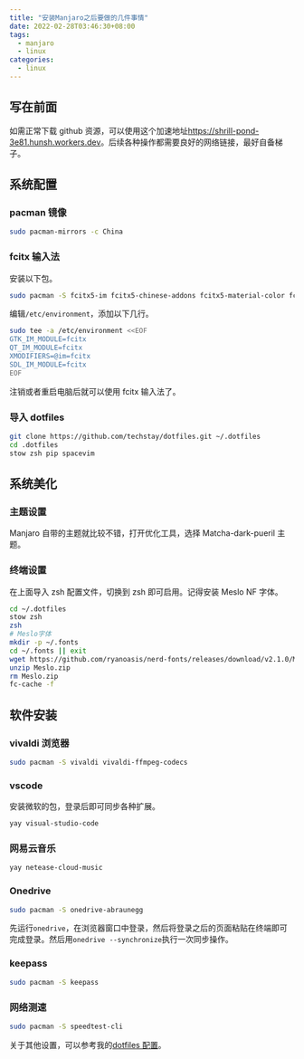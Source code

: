```yaml
---
title: "安装Manjaro之后要做的几件事情"
date: 2022-02-28T03:46:30+08:00
tags:
  - manjaro
  - linux
categories:
  - linux
---
```


## 写在前面

如需正常下载 github 资源，可以使用这个加速地址<https://shrill-pond-3e81.hunsh.workers.dev>。后续各种操作都需要良好的网络链接，最好自备梯子。

## 系统配置

### pacman 镜像

```sh
sudo pacman-mirrors -c China
```

### fcitx 输入法

安装以下包。

```sh
sudo pacman -S fcitx5-im fcitx5-chinese-addons fcitx5-material-color fcitx5-lua
```

编辑`/etc/environment`，添加以下几行。

```sh
sudo tee -a /etc/environment <<EOF
GTK_IM_MODULE=fcitx
QT_IM_MODULE=fcitx
XMODIFIERS=@im=fcitx
SDL_IM_MODULE=fcitx
EOF
```

注销或者重启电脑后就可以使用 fcitx 输入法了。

### 导入 dotfiles

```sh
git clone https://github.com/techstay/dotfiles.git ~/.dotfiles
cd .dotfiles
stow zsh pip spacevim
```

## 系统美化

### 主题设置

Manjaro 自带的主题就比较不错，打开优化工具，选择 Matcha-dark-pueril 主题。

### 终端设置

在上面导入 zsh 配置文件，切换到 zsh 即可启用。记得安装 Meslo NF 字体。

```sh
cd ~/.dotfiles
stow zsh
zsh
# Meslo字体
mkdir -p ~/.fonts
cd ~/.fonts || exit
wget https://github.com/ryanoasis/nerd-fonts/releases/download/v2.1.0/Meslo.zip
unzip Meslo.zip
rm Meslo.zip
fc-cache -f
```

## 软件安装

### vivaldi 浏览器

```sh
sudo pacman -S vivaldi vivaldi-ffmpeg-codecs
```

### vscode

安装微软的包，登录后即可同步各种扩展。

```sh
yay visual-studio-code
```

### 网易云音乐

```sh
yay netease-cloud-music
```

### Onedrive

```sh
sudo pacman -S onedrive-abraunegg
```

先运行`onedrive`，在浏览器窗口中登录，然后将登录之后的页面粘贴在终端即可完成登录。然后用`onedrive --synchronize`执行一次同步操作。

### keepass

```sh
sudo pacman -S keepass
```

### 网络测速

```sh
sudo pacman -S speedtest-cli
```

关于其他设置，可以参考我的[dotfiles 配置](https://github.com/techstay/dotfiles)。
